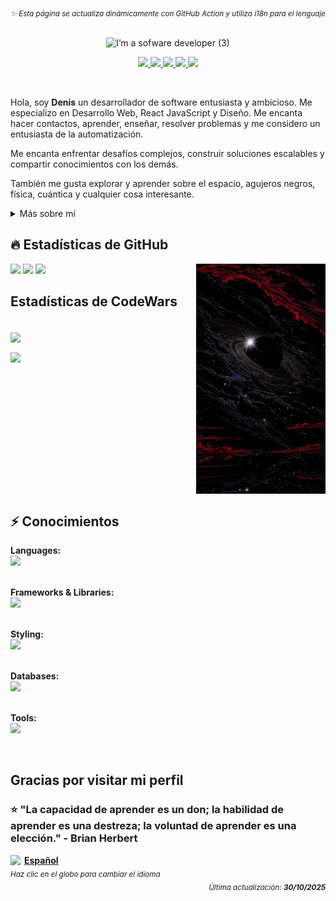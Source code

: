 <p  width="48%" align="right">
  <sub><i>✨ Esta página se actualiza dinámicamente con GitHub
Action y utiliza i18n para el lenguaje</i></sub>
</p>
<br clear="both"/>

<div align="center"><img alt="I’m a sofware developer (3)" src="https://github.com/user-attachments/assets/4873f82f-ec86-4ef6-a5e5-c95c34d9444f" />

<br>
<p align="center">
  <a href="https://www.linkedin.com/in/denisanchez/" title="LinkedIn">
    <img width="32px" src="https://img.icons8.com/ios-filled/50/ffffff/linkedin.png"/>
  </a> 
  <a href="https://github.com/DenisV2112" title="GitHub">
    <img width="32px" src="https://cdn.simpleicons.org/github/white"/>
  </a>
  <a href="https://www.codewars.com/users/DenisV2103" title="CodeWars">
    <img width="32px" src="https://cdn.simpleicons.org/codewars/white"/>
  </a>
    <a href="https://wa.me/573205800647" title="CodeWars">
    <img width="32px" src="https://cdn.simpleicons.org/whatsapp/white"/>
  </a>
  <!--<a href="https://stackoverflow.com/users/your-profile" title="Stack Overflow">
    <img width="32px" src="https://cdn.simpleicons.org/stackoverflow/white"/>
  </a>-->
  <a href="https://discord.gg/" title="Discord">
    <img width="32px" src="https://cdn.simpleicons.org/discord/white"/>
  </a>
</p>
</div>
<br>

<p>
Hola, soy <b>Denis</b> un desarrollador de software entusiasta y ambicioso. Me especializo en Desarrollo Web, React JavaScript y Diseño. Me encanta hacer contactos, aprender, enseñar, resolver problemas y me considero un entusiasta de la automatización.

Me encanta enfrentar desafíos complejos, construir soluciones escalables y compartir conocimientos con los demás.

También me gusta explorar y aprender sobre el espacio, agujeros negros, física, cuántica y cualquier cosa interesante.
</p>

<div>
<details>
  <summary> Más sobre mí </summary>

- Actualmente estoy en un viaje para construir **grandes** cosas.

- Actualmente estoy aprendiendo **todo**

- También creé un canal de discord, además de una página de documentación para ayudar a los coders de Riwi a entender fundamentos de programación en [noLearn](https://nolearn-dev.web.app/)

- Toda mi experiencia en programación está disponible en [Linkedin](https://www.linkedin.com/in/denisanchez/)

- Contáctame en **contact.denis.sanchez@gmail.com**

</details>
  
</p>


## 🔥 Estadísticas de GitHub

<img align="right" width="41%" src="./assets/img/b4beb746b9ee616660a2f247dbfb5288.jpg" />
  <a href="https://github.com/DenisV2112"><img width="50%" src="https://github-readme-streak-stats.herokuapp.com/?user=DenisV2112&theme=dark&date_format=M%20j%5B,%20Y%5D&ring=ff3068&fire=ff3068&sideNums=ff3068"></a>
  <a href="https://github.com/DenisV2112"><img width="50%" src="https://github-readme-stats.vercel.app/api?username=DenisV2112&theme=dark&sideNums=ff3068"></a>
  <a href="https://github.com/DenisV2112"><img width="50%" src="https://github-readme-stats.vercel.app/api/top-langs/?username=DenisV2112&layout=compact&theme=dark"></a>

## Estadísticas de CodeWars
  

<a href="https://www.codewars.com/users/DenisV2103">
<br>
<img width="100%"  align="center"  src="https://www.codewars.com/users/DenisV2103/badges/large">
<p></p>
<img width="100%" align="center" src="https://custom-github-overview.vercel.app/api/stats?username=DenisV2103&hide_border=true">
</a>

<br clear="both"/>

## ⚡ Conocimientos
**Languages:**<br>
<img src="https://skillicons.dev/icons?i=js,ts,python,php,cs" />
<br/><br/>

**Frameworks & Libraries:**<br>
<img src="https://skillicons.dev/icons?i=react,vue,dotnet,laravel,nodejs" />
<br/><br/>

**Styling:**<br>
<img src="https://skillicons.dev/icons?i=html,css,sass,tailwind,bootstrap,vite" />
<br/><br/>

**Databases:**<br>
<img src="https://skillicons.dev/icons?i=mysql,postgresql,mongodb,supabase,firebase" />
<br/><br/>

**Tools:**<br>
<img src="https://skillicons.dev/icons?i=git,github,githubactions,docker,vercel,netlify,azure,prisma,wordpress" />

<br clear="both"/>

## Gracias por visitar mi perfil

### ⭐ **"La capacidad de aprender es un don; la habilidad de aprender es una destreza; la voluntad de aprender es una elección." - Brian Herbert**


<a width="48%" href="https://custom-github-overview.vercel.app/docs/selector.html" alt="Change language">
  <img  align="left" width="22px" src="https://img.icons8.com/color/48/000000/globe.png"/>
  <b>Español</b>
<br/></a>
<sub><i>Haz clic en el globo para cambiar el idioma</i></sub>

<div align="right">
<sub><i>Última actualización: <b>30/10/2025</b></i></sub>
</div>
